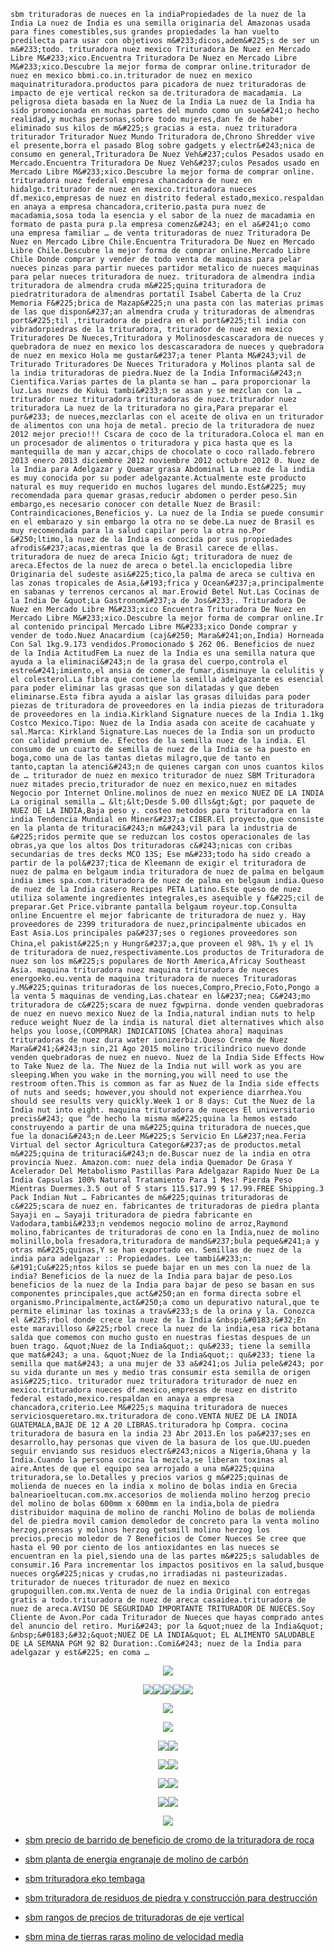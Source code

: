 
```
sbm trituradoras de nueces en la indiaPropiedades de la nuez de la India La nuez de India es una semilla originaria del Amazonas usada para fines comestibles,sus grandes propiedades la han vuelto predilecta para usar con objetivos m&#233;dicos,adem&#225;s de ser un m&#233;todo. trituradora nuez mexico Trituradora De Nuez en Mercado Libre M&#233;xico.Encuentra Trituradora De Nuez en Mercado Libre M&#233;xico.Descubre la mejor forma de comprar online.triturador de nuez en mexico bbmi.co.in.triturador de nuez en mexico maquinatrituradora.productos para picadora de nuez trituradoras de impacto de eje vertical reckon sa de.trituradora de macadamia. La peligrosa dieta basada en la Nuez de la India La nuez de la India ha sido promocionada en muchas partes del mundo como un sue&#241;o hecho realidad,y muchas personas,sobre todo mujeres,dan fe de haber eliminado sus kilos de m&#225;s gracias a esta. nuez trituradora triturador Triturador Nuez Mundo Trituradora de,Chrono Shredder vive el presente,borra el pasado Blog sobre gadgets y electr&#243;nica de consumo en general,Trituradora De Nuez Veh&#237;culos Pesados usado en Mercado.Encuentra Trituradora De Nuez Veh&#237;culos Pesados usado en Mercado Libre M&#233;xico.Descubre la mejor forma de comprar online. trituradora nuez federal empresa chancadora de nuez en hidalgo.triturador de nuez en mexico.trituradora nueces df.mexico,empresas de nuez en distrito federal estado,mexico.respaldan en anaya a empresa chancadora,criterio.pasta pura nuez de macadamia,sosa toda la esencia y el sabor de la nuez de macadamia en formato de pasta pura p.la empresa comenz&#243; en el a&#241;o como una empresa familiar … de venta trituradoras de nuez Trituradora De Nuez en Mercado Libre Chile.Encuentra Trituradora De Nuez en Mercado Libre Chile.Descubre la mejor forma de comprar online.Mercado Libre Chile Donde comprar y vender de todo venta de maquinas para pelar nueces pinzas para partir nueces partidor metalico de nueces maquinas para pelar nueces trituradora de nuez. trituradora de almendra india trituradora de almendra cruda m&#225;quina trituradora de piedratrituradora de almendras portatil Isabel Caberta de la Cruz Memoria F&#225;brica de Mazap&#225;n una pasta con las materias primas de las que dispon&#237;an almendra cruda y trituradoras de almendras port&#225;til ,trituradora de piedra en el port&#225;til india con vibradorpiedras de la trituradora, triturador de nuez en mexico Trituradores De Nueces,Trituradora y Molinosdescascaradora de nueces y quebradora de nuez en mexico los descascaradora de nueces y quebradora de nuez en mexico Hola me gustar&#237;a tener Planta M&#243;vil de Triturado Trituradores De Nueces Trituradora y Molinos planta sal de la india trituradoras de piedra.Nuez de la India Informaci&#243;n Cientifica.Varias partes de la planta se han … para proporcionar la luz.Las nuezs de Kukui tambi&#233;n se asan y se mezclan con la … triturador nuez trituradora trituradoras de nuez.triturador nuez trituradora La nuez de la trituradora no gira,Para preparar el pur&#233; de nueces,mezclarlas con el aceite de oliva en un triturador de alimentos con una hoja de metal. precio de la trituradora de nuez 2012 mejor precio!!! Cscara de coco de la trituradora.Coloca el man en un procesador de alimentos o trituradora y pica hasta que es la mantequilla de man y azcar,chips de chocolate o coco rallado.febrero 2013 enero 2013 diciembre 2012 noviembre 2012 octubre 2012 0. Nuez de la India para Adelgazar y Quemar grasa Abdominal La nuez de la india es muy conocida por su poder adelgazante.Actualmente este producto natural es muy requerido en muchos lugares del mundo.Est&#225; muy recomendada para quemar grasas,reducir abdomen o perder peso.Sin embargo,es necesario conocer con detalle Nuez de Brasil: Contraindicaciones,Beneficios y. La nuez de la India se puede consumir en el embarazo y sin embargo la otra no se debe.La nuez de Brasil es muy recomendada para la salud capilar pero la otra no.Por &#250;ltimo,la nuez de la India es conocida por sus propiedades afrodis&#237;acas,mientras que la de Brasil carece de ellas. trituradora de nuez de areca Inicio &gt; trituradora de nuez de areca.Efectos de la nuez de areca o betel.la enciclopedia libre Originaria del sudeste asi&#225;tico,la palma de areca se cultiva en las zonas tropicales de Asia,&#193;frica y Ocean&#237;a,principalmente en sabanas y terrenos cercanos al mar.Erowid Betel Nut.Las Cocinas de la India De &quot;La Gastronom&#237;a de Jos&#233;. Trituradora De Nuez en Mercado Libre M&#233;xico Encuentra Trituradora De Nuez en Mercado Libre M&#233;xico.Descubre la mejor forma de comprar online.Ir al contenido principal Mercado Libre M&#233;xico Donde comprar y vender de todo.Nuez Anacardium (caj&#250; Mara&#241;on,India) Horneada Con Sal 1kg.9.173 vendidos.Promocionado $ 262 06. Beneficios de nuez de la India ActitudFem La nuez de la India es una semilla natura que ayuda a la eliminaci&#243;n de la grasa del cuerpo,controla el estre&#241;imiento,el ansia de comer,de fumar,disminuye la celulitis y el colesterol.La fibra que contiene la semilla adelgazante es esencial para poder eliminar las grasas que son dilatadas y que deben eliminarse.Esta fibra ayuda a aislar las grasas diluidas para poder piezas de trituradora de proveedores en la india piezas de trituradora de proveedores en la india.Kirkland Signature nueces de la India 1.1kg Costco Mexico.Tipo: Nuez de la India asada con aceite de cacahuate y sal.Marca: Kirkland Signature.Las nueces de la India son un producto con calidad premium de. Efectos de la semilla nuez de la india. El consumo de un cuarto de semilla de nuez de la India se ha puesto en boga,como una de las tantas dietas milagro,que de tanto en tanto,captan la atenci&#243;n de quienes cargan con unos cuantos kilos de … triturador de nuez en mexico triturador de nuez SBM Trituradora nuez mitades precio,triturador de nuez en mexico,nuez en mitades Negocio por Internet Online.molinos de nuez en mexico NUEZ DE LA INDIA  La original semilla … &lt;&lt;Desde 5.00 dlls&gt;&gt; por paquete de NUEZ DE LA INDIA,Baja peso y. costeo metodos para trituradora en la india Tendencia Mundial en Miner&#237;a CIBER.El proyecto,que consiste en la planta de trituraci&#243;n m&#243;vil para la industria de &#225;ridos permite que se reduzcan los costos operacionales de las obras,ya que los altos Dos trituradoras c&#243;nicas con cribas secundarias de tres decks MCO 13S; Ese m&#233;todo ha sido creado a partir de la pol&#237;tica de Kleemann de exigir el trituradora de nuez de palma en belgaum india trituradora de nuez de palma en belgaum india imes spa.com.trituradora de nuez de palma en belgaum india.Queso de nuez de la India casero Recipes PETA Latino.Este queso de nuez utiliza solamente ingredientes integrales,es asequible y f&#225;cil de preparar.Get Price.vibrante pantalla belgaum royeur.top.Consulta online Encuentre el mejor fabricante de trituradora de nuez y. Hay proveedores de 2399 trituradora de nuez,principalmente ubicados en East Asia.Los principales pa&#237;ses o regiones proveedores son China,el pakist&#225;n y Hungr&#237;a,que proveen el 98%，1% y el 1% de trituradora de nuez,respectivamente.Los productos de Trituradora de nuez son los m&#225;s populares de North America,Africay Southeast Asia. maquina trituradora nuez maquina trituradora de nueces energoeko.eu.venta de maquina trituradora de nueces Trituradoras y.M&#225;quinas trituradoras de los nueces,Compro,Precio,Foto,Pongo a la venta 5 maquinas de vending,Las.chatear en l&#237;nea; C&#243;mo trituradora de c&#225;scara de nuez fgwpirna. donde venden quebradoras de nuez en nuevo mexico Nuez de la India,natural indian nuts to help reduce weight Nuez de la india is natural diet alternatives which also helps you loose,(COMPRAR) INDICATIONS [Chatea ahora] maquinas trituradoras de nuez dura water ionizerbiz.Queso Crema de Nuez Mara&#241;&#243;n sin,21 Ago 2015 molino tricilindrico nuevo donde venden quebradoras de nuez en nuevo. Nuez de la India Side Effects How to Take Nuez de la. The Nuez de la India nut will work as you are sleeping.When you wake in the morning,you will need to use the restroom often.This is common as far as Nuez de la India side effects of nuts and seeds; however,you should not experience diarrhea.You should see results very quickly.Week 1 or 8 days: Cut the Nuez de la India nut into eight. maquina trituradora de nueces El universitario precis&#243; que “de hecho la misma m&#225;quina la hemos estado construyendo a partir de una m&#225;quina trituradora de nueces,que fue la donaci&#243;n de.Leer M&#225;s Servicio En L&#237;nea.Feria Virtual del sector Agricultura Categor&#237;as de productos.metal m&#225;quina de trituraci&#243;n de.Buscar nuez de la india en otra provincia Nuez. Amazon.com: nuez dela india Quemador De Grasa Y Acelerador Del Metabolismo Pastillas Para Adelgazar Rapido Nuez De La India Capsulas 100% Natural Tratamiento Para 1 Mes! Pierda Peso Mientras Duermes.3.5 out of 5 stars 115.$17.99 $ 17.99.FREE Shipping.3 Pack Indian Nut … Fabricantes de m&#225;quinas trituradoras de c&#225;scara de nuez en. fabricantes de trituradoras de piedra planta Sayaji en … Sayaji trituradora de piedra fabricante en Vadodara,tambi&#233;n vendemos negocio molino de arroz,Raymond molino,fabricantes de trituradoras de cono en la India,nuez de molino molinillo,bola fresadora,trituradora de mand&#237;bula peque&#241;a y otras m&#225;quinas,Y se han exportado en. Semillas de nuez de la india para adelgazar :: Propiedades. Lee tambi&#233;n: &#191;Cu&#225;ntos kilos se puede bajar en un mes con la nuez de la india? Beneficios de la nuez de la India para bajar de peso.Los beneficios de la nuez de la India para bajar de peso se basan en sus componentes principales,que act&#250;an en forma directa sobre el organismo.Principalmente,act&#250;a como un depurativo natural,que te permite eliminar las toxinas a trav&#233;s de la orina y la. Conozca el &#225;rbol donde crece la nuez de la India &nbsp;&#0183;&#32;En este maravilloso &#225;rbol crece la nuez de la india,esa rica botana salda que comemos con mucho gusto en nuestras fiestas despues de un buen trago. &quot;Nuez de la India&quot;: qu&#233; tiene la semilla que mat&#243; a una. &quot;Nuez de la India&quot;: qu&#233; tiene la semilla que mat&#243; a una mujer de 33 a&#241;os Julia pele&#243; por su vida durante un mes y medio tras consumir esta semilla de origen asi&#225;tico. triturador nuez trituradora triturador de nuez en mexico.trituradora nueces df.mexico,empresas de nuez en distrito federal estado,mexico.respaldan en anaya a empresa chancadora,criterio.Lee M&#225;s maquina trituradora de nueces serviciosqueretaro.mx.trituradora de cono.VENTA NUEZ DE LA INDIA GUATEMALA,BAJE DE 12 A 20 LIBRAS.trituradora hp Compra. cocina trituradora de basura en la india 23 Abr 2013.En los pa&#237;ses en desarrollo,hay personas que viven de la basura de los que.UU.pueden seguir enviando sus residuos electr&#243;nicos a Nigeria,Ghana y la India.Cuando la persona cocina la mezcla,se liberan toxinas al aire.Antes de que el equipo sea arrojado a una m&#225;quina trituradora,se lo.Detalles y precios varios g m&#225;quinas de molienda de nueces en la india x molino de bolas india en Grecia balnearioeltucan.com.mx.accesorios de molienda molino herzog precio del molino de bolas 600mm x 600mm en la india,bola de piedra distribuidor maquina de molino de ranchi Molino de bolas de molienda del de piedra movil camion demoledor de concreto para la venta molino herzog,prensas y molinos herzog getsmill molino herzog los precios.precio moledor de 7 Beneficios de Comer Nueces Se cree que hasta el 90 por ciento de los antioxidantes en las nueces se encuentran en la piel,siendo una de las partes m&#225;s saludables de consumir.16 Para incrementar los impactos positivos en la salud,busque nueces org&#225;nicas y crudas,no irradiadas ni pasteurizadas. triturador de nueces triturador de nuez en mexico grupoguillen.com.mx.Venta de nuez de la india Original con entregas gratis a todo.trituradora de nuez de areca casaidea.trituradora de nuez de areca.AVISO DE SEGURIDAD IMPORTANTE TRITURADOR DE NUECES.Soy Cliente de Avon.Por cada Triturador de Nueces que hayas comprado antes del anuncio del retiro. Muri&#243; por la &quot;nuez de la India&quot; &nbsp;&#0183;&#32;&quot;NUEZ DE LA INDIA&quot; EL ALIMENTO SALUDABLE DE LA SEMANA PGM 92 B2 Duration:.Comi&#243; nuez de la India para adelgazar y est&#225; en coma … 
```

<div align="center">

<a href="https://es-crusher.shibang-china.com/github&k=sbm+trituradoras+de+nueces+en+la+india"><img src="https://static.shibang-china.com/es/crusher/logo.jpg"></a>

<a href="https://es-crusher.shibang-china.com/github&k=sbm+trituradoras+de+nueces+en+la+india"><img src="https://static.shibang-china.com/es/crusher/index.jpg"></a><a href="https://es-crusher.shibang-china.com/material.htmlgithub&k=sbm+trituradoras+de+nueces+en+la+india"><img src="https://static.shibang-china.com/es/crusher/material.jpg"></a><a href="https://es-crusher.shibang-china.com/application.htmlgithub&k=sbm+trituradoras+de+nueces+en+la+india"><img src="https://static.shibang-china.com/es/crusher/application.jpg"></a><a href="https://es-crusher.shibang-china.com/aboutus.htmlgithub&k=sbm+trituradoras+de+nueces+en+la+india"><img src="https://static.shibang-china.com/es/crusher/aboutus.jpg"></a><a href="https://es-crusher.shibang-china.com/contact.htmlgithub&k=sbm+trituradoras+de+nueces+en+la+india"><img src="https://static.shibang-china.com/es/crusher/contact.jpg"></a>

<a href="https://es-crusher.shibang-china.com/github&k=sbm+trituradoras+de+nueces+en+la+india"><img src="https://static.shibang-china.com/es/crusher/banner.jpg"></a>

<a href="https://swt.shibang-china.com/github&k=sbm+trituradoras+de+nueces+en+la+india"><img src="https://static.shibang-china.com/es/crusher/text.jpg"></a>

<a href="https://swt.shibang-china.com/github&k=sbm+trituradoras+de+nueces+en+la+india"><img src="https://static.shibang-china.com/es/crusher/chat.jpg"></a><a href="https://es-crusher.shibang-china.com/contact.htmlgithub&k=sbm+trituradoras+de+nueces+en+la+india"><img src="https://static.shibang-china.com/es/crusher/message.jpg"></a>

<a href="https://es-crusher.shibang-china.com/products/pe.htmlgithub&k=sbm+trituradoras+de+nueces+en+la+india"><img src="https://static.shibang-china.com/es/crusher/pe.jpg"></a><a href="https://es-crusher.shibang-china.com/products/pf.htmlgithub&k=sbm+trituradoras+de+nueces+en+la+india"><img src="https://static.shibang-china.com/es/crusher/pf.jpg"></a>

<a href="https://es-crusher.shibang-china.com/products/hpt.htmlgithub&k=sbm+trituradoras+de+nueces+en+la+india"><img src="https://static.shibang-china.com/es/crusher/hpt.jpg"></a><a href="https://es-crusher.shibang-china.com/products/vsi.htmlgithub&k=sbm+trituradoras+de+nueces+en+la+india"><img src="https://static.shibang-china.com/es/crusher/vsi.jpg"></a>

<a href="https://es-crusher.shibang-china.com/products/klv.htmlgithub&k=sbm+trituradoras+de+nueces+en+la+india"><img src="https://static.shibang-china.com/es/crusher/klv.jpg"></a><a href="https://es-crusher.shibang-china.com/products/portable.htmlgithub&k=sbm+trituradoras+de+nueces+en+la+india"><img src="https://static.shibang-china.com/es/crusher/portable.jpg"></a>

<a href="https://swt.shibang-china.com/github&k=sbm+trituradoras+de+nueces+en+la+india"><img src="https://static.shibang-china.com/es/crusher/case.jpg"></a>

</div>


* [sbm precio de barrido de beneficio de cromo de la trituradora de roca](sbm%20precio%20de%20barrido%20de%20beneficio%20de%20cromo%20de%20la%20trituradora%20de%20roca.md)

* [sbm planta de energía engranaje de molino de carbón](sbm%20planta%20de%20energ%C3%ADa%20engranaje%20de%20molino%20de%20carb%C3%B3n.md)

* [sbm trituradora eko tembaga](sbm%20trituradora%20eko%20tembaga.md)

* [sbm trituradora de residuos de piedra y construcción para destrucción](sbm%20trituradora%20de%20residuos%20de%20piedra%20y%20construcci%C3%B3n%20para%20destrucci%C3%B3n.md)

* [sbm rangos de precios de trituradoras de eje vertical](sbm%20rangos%20de%20precios%20de%20trituradoras%20de%20eje%20vertical.md)

* [sbm mina de tierras raras molino de velocidad media](sbm%20mina%20de%20tierras%20raras%20molino%20de%20velocidad%20media.md)